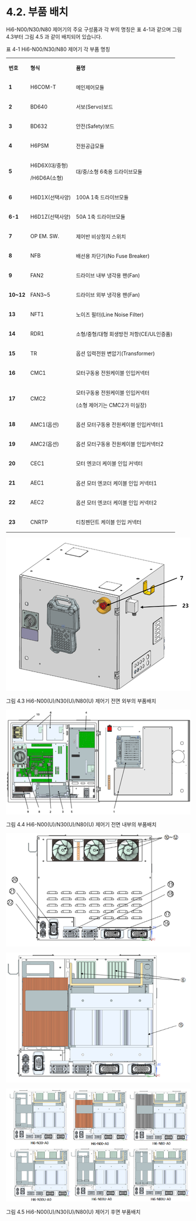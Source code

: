 ﻿# 4.2. 부품 배치

Hi6-N00/N30/N80 제어기의 주요 구성품과 각 부의 명칭은 표 4-1과 같으며 그림 4.3부터 그림 4.5 과 같이 배치되어 있습니다.

표 4-1 Hi6-N00/N30/N80 제어기 각 부품 명칭

<table>
<tbody>
<tr class="odd">
<td><p><strong>번호</strong></p></td>
<td><p><strong>형식</strong></p></td>
<td><p><strong>품명</strong></p></td>
</tr>
<tr class="even">
<td><p><strong>1</strong></p></td>
<td><p>H6COM-T</p></td>
<td><p>메인제어모듈</p></td>
</tr>
<tr class="odd">
<td><p><strong>2</strong></p></td>
<td><p>BD640</p></td>
<td><p>서보(Servo)보드</p></td>
</tr>
<tr class="even">
<td><p><strong>3</strong></p></td>
<td><p>BD632</p></td>
<td><p>안전(Safety)보드</p></td>
</tr>
<tr class="odd">
<td><p><strong>4</strong></p></td>
<td><p>H6PSM</p></td>
<td><p>전원공급모듈</p></td>
</tr>
<tr class="even">
<td><p><strong>5</strong></p></td>
<td><p>H6D6X(대/중형)</p>
<p>/H6D6A(소형)</p></td>
<td><p>대/중/소형 6축용 드라이브모듈</p></td>
</tr>
<tr class="odd">
<td><p><strong>6</strong></p></td>
<td><p>H6D1X(선택사양)</p></td>
<td><p>100A 1축 드라이브모듈</p></td>
</tr>
<tr class="even">
<td><p><strong>6-1</strong></p></td>
<td><p>H6D1Z(선택사양)</p></td>
<td><p>50A 1축 드라이브모듈</p></td>
</tr>
<tr class="odd">
<td><p><strong>7</strong></p></td>
<td><p>OP EM. SW.</p></td>
<td><p>제어반 비상정지 스위치</p></td>
</tr>
<tr class="even">
<td><p><strong>8</strong></p></td>
<td><p>NFB</p></td>
<td><p>배선용 차단기(No Fuse Breaker)</p></td>
</tr>
<tr class="odd">
<td><p><strong>9</strong></p></td>
<td><p>FAN2</p></td>
<td><p>드라이브 내부 냉각용 팬(Fan)</p></td>
</tr>
<tr class="even">
<td><p><strong>10~12</strong></p></td>
<td><p>FAN3~5</p></td>
<td><p>드라이브 외부 냉각용 팬(Fan)</p></td>
</tr>
<tr class="odd">
<td><p><strong>13</strong></p></td>
<td><p>NFT1</p></td>
<td><p>노이즈 필터(Line Noise Filter)</p></td>
</tr>
<tr class="even">
<td><p><strong>14</strong></p></td>
<td><p>RDR1</p></td>
<td><p>소형/중형/대형 회생방전 저항(CE/UL인증품)</p></td>
</tr>
<tr class="odd">
<td><p><strong>15</strong></p></td>
<td><p>TR</p></td>
<td><p>옵션 입력전원 변압기(Transformer)</p></td>
</tr>
<tr class="even">
<td><p><strong>16</strong></p></td>
<td><p>CMC1</p></td>
<td><p>모터구동용 전원케이블 인입커넥터</p></td>
</tr>
<tr class="odd">
<td><p><strong>17</strong></p></td>
<td><p>CMC2</p></td>
<td><p>모터구동용 전원케이블 인입커넥터</p>
<p>(소형 제어기는 CMC2가 미실장)</p></td>
</tr>
<tr class="even">
<td><p><strong>18</strong></p></td>
<td><p>AMC1(옵션)</p></td>
<td><p>옵션 모터구동용 전원케이블 인입커넥터1</p></td>
</tr>
<tr class="odd">
<td><p><strong>19</strong></p></td>
<td><p>AMC2(옵션)</p></td>
<td><p>옵션 모터구동용 전원케이블 인입커넥터2</p></td>
</tr>
<tr class="even">
<td><p><strong>20</strong></p></td>
<td><p>CEC1</p></td>
<td><p>모터 엔코더 케이블 인입 커넥터</p></td>
</tr>
<tr class="odd">
<td><p><strong>21</strong></p></td>
<td><p>AEC1</p></td>
<td><p>옵션 모터 엔코더 케이블 인입 커넥터1</p></td>
</tr>
<tr class="even">
<td><p><strong>22</strong></p></td>
<td><p>AEC2</p></td>
<td><p>옵션 모터 엔코더 케이블 인입 커넥터2</p></td>
</tr>
<tr class="odd">
<td><p><strong>23</strong></p></td>
<td><p>CNRTP</p></td>
<td><p>티칭펜던트 케이블 인입 커넥터</p></td>
</tr>
</tbody>
</table>

![](../_assets/그림_4.3_Hi6-N00(U),N30(U),N80(U)_제어기_전면_외부의_부품배치.png  )

그림 4.3 Hi6-N00(U)/N30(U)/N80(U) 제어기 전면 외부의 부품배치

![](../_assets/그림_4.4_Hi6-N00(U),N30(U),N80(U)_제어기_전면_내부의_부품배치.png  )

그림 4.4 Hi6-N00(U)/N30(U)/N80(U) 제어기 전면 내부의 부품배치

![](../_assets/그림_4.5_Hi6-N00(U),N30(U),N80(U)_제어기_후면_부품배치-1.png  )

![](../_assets/그림_4.5_Hi6-N00(U),N30(U),N80(U)_제어기_후면_부품배치.png  )

![](../_assets/그림_4.5_Hi6-N00(U),N30(U),N80(U)_제어기_후면_부품배치-3.png  )

그림 4.5 Hi6-N00(U)/N30(U)/N80(U) 제어기 후면 부품배치
